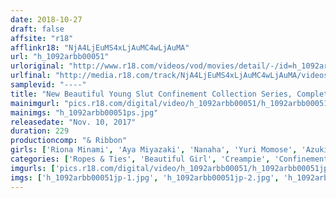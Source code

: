 ```yaml
---
date: 2018-10-27
draft: false
affsite: "r18"
afflinkr18: "NjA4LjEuMS4xLjAuMC4wLjAuMA"
url: "h_1092arbb00051"
urloriginal: "http://www.r18.com/videos/vod/movies/detail/-/id=h_1092arbb00051"
urlfinal: "http://media.r18.com/track/NjA4LjEuMS4xLjAuMC4wLjAuMA/videos/vod/movies/detail/-/id=h_1092arbb00051"
samplevid: "----"
title: "New Beautiful Young Slut Confinement Collection Series, Complete Memorial Best 4 hours"
mainimgurl: "pics.r18.com/digital/video/h_1092arbb00051/h_1092arbb00051ps.jpg"
mainimgs: "h_1092arbb00051ps.jpg"
releasedate: "Nov. 10, 2017"
duration: 229
productioncomp: "& Ribbon"
girls: ['Riona Minami', 'Aya Miyazaki', 'Nanaha', 'Yuri Momose', 'Azuki', 'Yuna Himekawa', 'Minori Kotani']
categories: ['Ropes & Ties', 'Beautiful Girl', 'Creampie', 'Confinement', 'Bondage', 'Compilation', 'Over 4 Hours', 'Hi-Def']
imgurls: ['pics.r18.com/digital/video/h_1092arbb00051/h_1092arbb00051jp-1.jpg', 'pics.r18.com/digital/video/h_1092arbb00051/h_1092arbb00051jp-2.jpg', 'pics.r18.com/digital/video/h_1092arbb00051/h_1092arbb00051jp-3.jpg', 'pics.r18.com/digital/video/h_1092arbb00051/h_1092arbb00051jp-4.jpg', 'pics.r18.com/digital/video/h_1092arbb00051/h_1092arbb00051jp-5.jpg', 'pics.r18.com/digital/video/h_1092arbb00051/h_1092arbb00051jp-6.jpg', 'pics.r18.com/digital/video/h_1092arbb00051/h_1092arbb00051jp-7.jpg', 'pics.r18.com/digital/video/h_1092arbb00051/h_1092arbb00051jp-8.jpg', 'pics.r18.com/digital/video/h_1092arbb00051/h_1092arbb00051jp-9.jpg', 'pics.r18.com/digital/video/h_1092arbb00051/h_1092arbb00051jp-10.jpg', 'pics.r18.com/digital/video/h_1092arbb00051/h_1092arbb00051jp-11.jpg', 'pics.r18.com/digital/video/h_1092arbb00051/h_1092arbb00051jp-12.jpg', 'pics.r18.com/digital/video/h_1092arbb00051/h_1092arbb00051jp-13.jpg', 'pics.r18.com/digital/video/h_1092arbb00051/h_1092arbb00051jp-14.jpg', 'pics.r18.com/digital/video/h_1092arbb00051/h_1092arbb00051jp-15.jpg', 'pics.r18.com/digital/video/h_1092arbb00051/h_1092arbb00051jp-16.jpg', 'pics.r18.com/digital/video/h_1092arbb00051/h_1092arbb00051jp-17.jpg', 'pics.r18.com/digital/video/h_1092arbb00051/h_1092arbb00051jp-18.jpg', 'pics.r18.com/digital/video/h_1092arbb00051/h_1092arbb00051jp-19.jpg', 'pics.r18.com/digital/video/h_1092arbb00051/h_1092arbb00051jp-20.jpg']
imgs: ['h_1092arbb00051jp-1.jpg', 'h_1092arbb00051jp-2.jpg', 'h_1092arbb00051jp-3.jpg', 'h_1092arbb00051jp-4.jpg', 'h_1092arbb00051jp-5.jpg', 'h_1092arbb00051jp-6.jpg', 'h_1092arbb00051jp-7.jpg', 'h_1092arbb00051jp-8.jpg', 'h_1092arbb00051jp-9.jpg', 'h_1092arbb00051jp-10.jpg', 'h_1092arbb00051jp-11.jpg', 'h_1092arbb00051jp-12.jpg', 'h_1092arbb00051jp-13.jpg', 'h_1092arbb00051jp-14.jpg', 'h_1092arbb00051jp-15.jpg', 'h_1092arbb00051jp-16.jpg', 'h_1092arbb00051jp-17.jpg', 'h_1092arbb00051jp-18.jpg', 'h_1092arbb00051jp-19.jpg', 'h_1092arbb00051jp-20.jpg']
---
```

